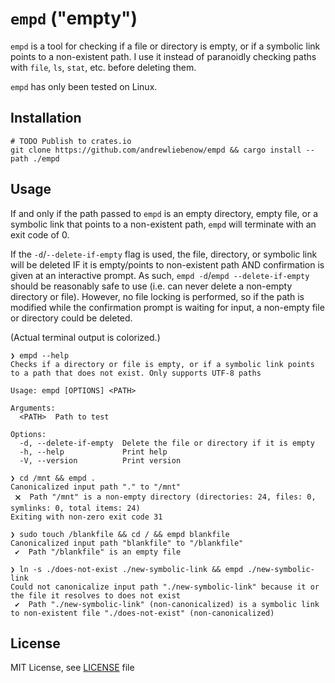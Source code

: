 # `empd` ("empty")
`empd` is a tool for checking if a file or directory is empty, or if a symbolic link points to a non-existent path. I use it instead of paranoidly checking paths with `file`, `ls`, `stat`, etc. before deleting them.

`empd` has only been tested on Linux.

## Installation
```
# TODO Publish to crates.io
git clone https://github.com/andrewliebenow/empd && cargo install --path ./empd
```

## Usage
If and only if the path passed to `empd` is an empty directory, empty file, or a symbolic link that points to a non-existent path, `empd` will terminate with an exit code of 0.

If the `-d`/`--delete-if-empty` flag is used, the file, directory, or symbolic link will be deleted IF it is empty/points to non-existent path AND confirmation is given at an interactive prompt. As such, `empd -d`/`empd --delete-if-empty` should be reasonably safe to use (i.e. can never delete a non-empty directory or file). However, no file locking is performed, so if the path is modified while the confirmation prompt is waiting for input, a non-empty file or directory could be deleted.

(Actual terminal output is colorized.)

```
❯ empd --help
Checks if a directory or file is empty, or if a symbolic link points to a path that does not exist. Only supports UTF-8 paths

Usage: empd [OPTIONS] <PATH>

Arguments:
  <PATH>  Path to test

Options:
  -d, --delete-if-empty  Delete the file or directory if it is empty
  -h, --help             Print help
  -V, --version          Print version
```

```shell-session
❯ cd /mnt && empd .
Canonicalized input path "." to "/mnt"
 🗙  Path "/mnt" is a non-empty directory (directories: 24, files: 0, symlinks: 0, total items: 24)
Exiting with non-zero exit code 31
```

```shell-session
❯ sudo touch /blankfile && cd / && empd blankfile 
Canonicalized input path "blankfile" to "/blankfile"
 ✔  Path "/blankfile" is an empty file
```

```shell-session
❯ ln -s ./does-not-exist ./new-symbolic-link && empd ./new-symbolic-link
Could not canonicalize input path "./new-symbolic-link" because it or the file it resolves to does not exist
 ✔  Path "./new-symbolic-link" (non-canonicalized) is a symbolic link to non-existent file "./does-not-exist" (non-canonicalized)
```

## License
MIT License, see <a href="LICENSE">LICENSE</a> file
